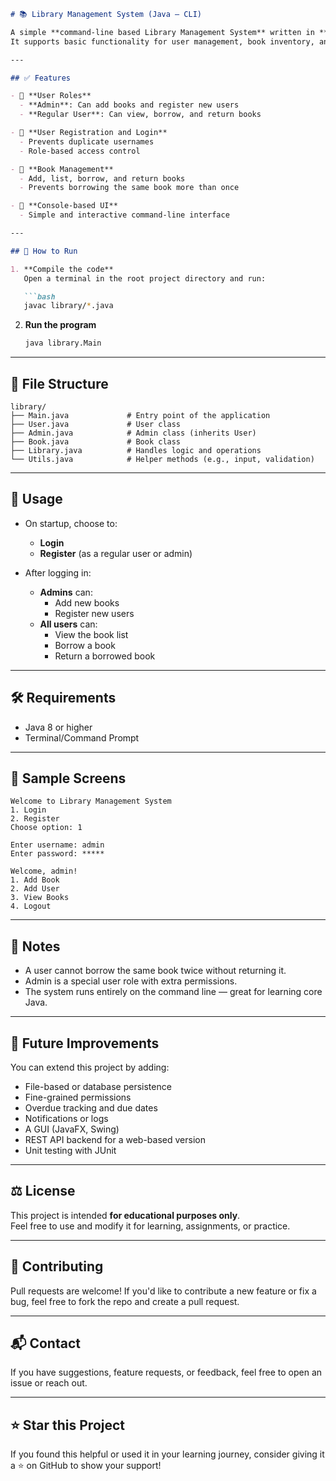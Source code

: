 ```markdown
# 📚 Library Management System (Java – CLI)

A simple **command-line based Library Management System** written in **Java**, designed for educational purposes.  
It supports basic functionality for user management, book inventory, and borrowing/returning books.

---

## ✅ Features

- 👤 **User Roles**
  - **Admin**: Can add books and register new users  
  - **Regular User**: Can view, borrow, and return books

- 🔐 **User Registration and Login**
  - Prevents duplicate usernames  
  - Role-based access control

- 📘 **Book Management**
  - Add, list, borrow, and return books  
  - Prevents borrowing the same book more than once

- 📄 **Console-based UI**
  - Simple and interactive command-line interface

---

## 🚀 How to Run

1. **Compile the code**  
   Open a terminal in the root project directory and run:

   ```bash
   javac library/*.java
   ```

2. **Run the program**

   ```bash
   java library.Main
   ```

---

## 📁 File Structure

```
library/
├── Main.java             # Entry point of the application
├── User.java             # User class
├── Admin.java            # Admin class (inherits User)
├── Book.java             # Book class
├── Library.java          # Handles logic and operations
└── Utils.java            # Helper methods (e.g., input, validation)
```

---

## 📌 Usage

- On startup, choose to:
  - **Login**
  - **Register** (as a regular user or admin)

- After logging in:
  - **Admins** can:
    - Add new books
    - Register new users
  - **All users** can:
    - View the book list
    - Borrow a book
    - Return a borrowed book

---

## 🛠️ Requirements

- Java 8 or higher
- Terminal/Command Prompt

---

## 🎯 Sample Screens

```text
Welcome to Library Management System
1. Login
2. Register
Choose option: 1

Enter username: admin
Enter password: *****

Welcome, admin!
1. Add Book
2. Add User
3. View Books
4. Logout
```

---

## 📌 Notes

- A user cannot borrow the same book twice without returning it.
- Admin is a special user role with extra permissions.
- The system runs entirely on the command line — great for learning core Java.

---

## 🧠 Future Improvements

You can extend this project by adding:

- File-based or database persistence
- Fine-grained permissions
- Overdue tracking and due dates
- Notifications or logs
- A GUI (JavaFX, Swing)
- REST API backend for a web-based version
- Unit testing with JUnit

---

## ⚖️ License

This project is intended **for educational purposes only**.  
Feel free to use and modify it for learning, assignments, or practice.

---

## 🤝 Contributing

Pull requests are welcome! If you'd like to contribute a new feature or fix a bug, feel free to fork the repo and create a pull request.

---

## 📬 Contact

If you have suggestions, feature requests, or feedback, feel free to open an issue or reach out.

---

## ⭐ Star this Project

If you found this helpful or used it in your learning journey, consider giving it a ⭐ on GitHub to show your support!
```

